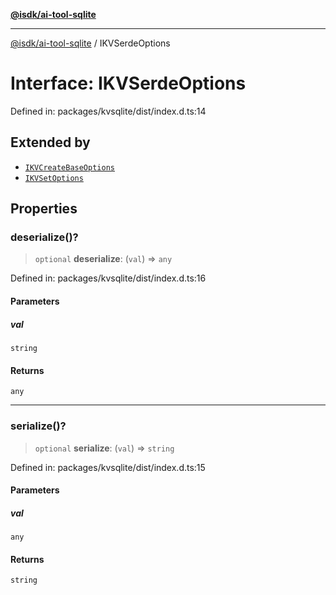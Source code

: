 [**@isdk/ai-tool-sqlite**](../README.md)

***

[@isdk/ai-tool-sqlite](../globals.md) / IKVSerdeOptions

# Interface: IKVSerdeOptions

Defined in: packages/kvsqlite/dist/index.d.ts:14

## Extended by

- [`IKVCreateBaseOptions`](IKVCreateBaseOptions.md)
- [`IKVSetOptions`](IKVSetOptions.md)

## Properties

### deserialize()?

> `optional` **deserialize**: (`val`) => `any`

Defined in: packages/kvsqlite/dist/index.d.ts:16

#### Parameters

##### val

`string`

#### Returns

`any`

***

### serialize()?

> `optional` **serialize**: (`val`) => `string`

Defined in: packages/kvsqlite/dist/index.d.ts:15

#### Parameters

##### val

`any`

#### Returns

`string`
